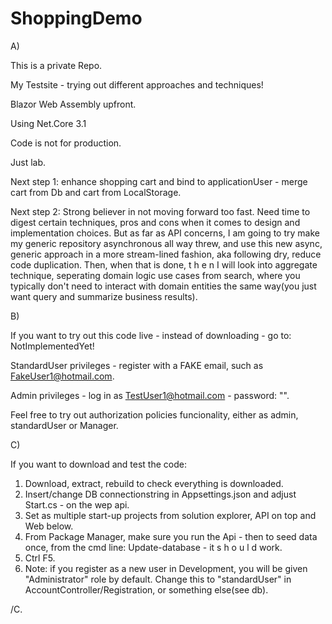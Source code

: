 # ShoppingDemo

A)

This is a private Repo. 

My Testsite - trying out different approaches and techniques!

Blazor Web Assembly upfront. 

Using Net.Core 3.1

Code is not for production. 

Just lab.

Next step 1: enhance shopping cart and bind to applicationUser - merge cart from Db and cart from LocalStorage.

Next step 2: Strong believer in not moving forward too fast. Need time to digest certain techniques, pros and cons
             when it comes to design and implementation choices. But as far as API concerns, I am going to try
             make my generic repository asynchronous all way threw, and use this new async, generic approach in a 
             more stream-lined fashion, aka following dry, reduce code duplication. Then, when that is done, t h e n I will look
             into aggregate technique, seperating domain logic use cases from search, where you typically don't
             need to interact with domain entities the same way(you just want query and summarize business results).

B)

If you want to try out this code live - instead of downloading - go to: NotImplementedYet!

StandardUser privileges - register with a FAKE email, such as FakeUser1@hotmail.com.

Admin privileges - log in as TestUser1@hotmail.com - password: "".

Feel free to try out authorization policies funcionality, either as admin, standardUser or Manager.

C)

If you want to download and test the code:

1. Download, extract, rebuild to check everything is downloaded.
2. Insert/change DB connectionstring in Appsettings.json and adjust Start.cs - on the wep api.
3. Set as multiple start-up projects from solution explorer, API on top and Web below.
4. From Package Manager, make sure you run the Api - then to seed data once, from the cmd line: Update-database  - it s h o u l d work.
5. Ctrl F5.
6. Note: if you register as a new user in Development, you will be given "Administrator" role by default. Change this to "standardUser" in AccountController/Registration,
   or something else(see db).
  
  /C.
